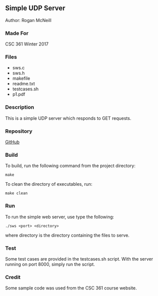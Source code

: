 ## Simple UDP Server
Author: Rogan McNeill

### Made For
CSC 361
Winter 2017

### Files

- sws.c
- sws.h
- makefile
- readme.txt
- testcases.sh
- p1.pdf



### Description

This is a simple UDP server which responds to GET requests.

### Repository

[GitHub](https://www.github.com/roganm/simpleudpserver)

### Build

To build, run the following command from the project directory:
~~~~
make
~~~~
To clean the directory of executables, run:
~~~~
make clean
~~~~
### Run

To run the simple web server, use type the following:

~~~~
./sws <port> <directory>
~~~~

where directory is the directory containing the files to serve.

### Test

Some test cases are provided in the testcases.sh script.
With the server running on port 8000, simply run the script.

### Credit


Some sample code was used from the CSC 361 course website.






